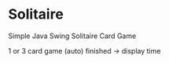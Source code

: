 # Solitaire
Simple Java Swing Solitaire Card Game

1 or 3 card game
(auto) finished -> display time
